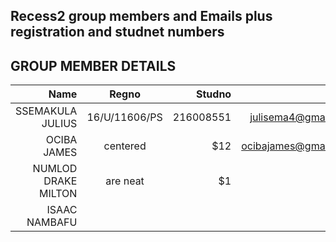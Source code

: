 ## Recess2 group members and Emails plus registration and studnet numbers

## GROUP MEMBER DETAILS

| Name               | Regno         | Studno    |Email               |
| ------------------:|:-------------:| ---------:|-------------------:|
| SSEMAKULA JULIUS   | 16/U/11606/PS | 216008551 |julisema4@gmail.com |
| OCIBA JAMES        | centered      |   $12     |ocibajames@gmail.com|
| NUMLOD DRAKE MILTON| are neat      |    $1     |                    |
|ISAAC NAMBAFU       |               |           |                    |
